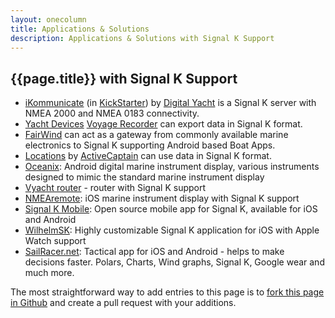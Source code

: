 ```yaml
---
layout: onecolumn
title: Applications & Solutions
description: Applications & Solutions with Signal K Support
---
```


## {{page.title}} with Signal K Support

- [iKommunicate](http://ikommunicate.com) (in
  [KickStarter](https://www.kickstarter.com/projects/1689846268/ikommunicate-gateway-enabling-the-internet-of-thin)) by
  [Digital Yacht](http://digitalyacht.co.uk) is a Signal K server with NMEA 2000 and NMEA 0183 connectivity.
- [Yacht Devices](http://www.yachtd.com) [Voyage Recorder](http://www.yachtd.com/products/recorder.html) can export
  data in Signal K format.
- [FairWind](http://fairwind.uniparthenope.it) can act as a gateway from commonly available marine electronics to
  Signal&nbsp;K supporting Android based Boat Apps.
- [Locations](https://activecaptain.com/locations/index.php) by [ActiveCaptain](https://activecaptain.com/index.php) can use data in Signal K format.
- [Oceanix](https://play.google.com/store/apps/details?id=com.easybizness.oceanIX): Android digital marine instrument display, various instruments designed to mimic the standard marine instrument display
- [Vyacht router](http://vyacht.net/) - router with Signal K support
- [NMEAremote](http://www.zapfware.de/en/products/nmearemote/): iOS marine instrument display with Signal K support
- [Signal K Mobile](https://github.com/itemir/signalk-mobile): Open source mobile app for Signal K, available for iOS and Android
- [WilhelmSK](https://itunes.apple.com/us/app/wilhelmsk/id1150499484?mt=8): Highly customizable Signal K application for iOS with Apple Watch support
- [SailRacer.net](http://sailracer.net): Tactical app for iOS and Android - helps to make decisions faster. Polars, Charts, Wind graphs, Signal K, Google wear and much more.

The most straightforward way to add entries to this page is to
[fork this page in Github](https://github.com/SignalK/signalk.github.io/blob/master/applications_solutions.md) and
create a pull request with your additions.
